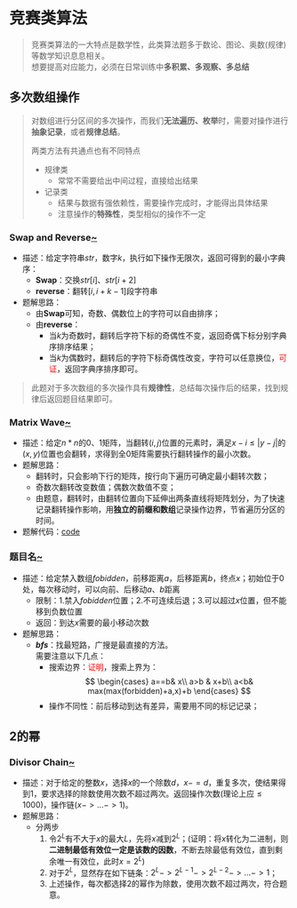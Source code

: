 # 竞赛类算法

> 竞赛类算法的一大特点是数学性，此类算法题多于数论、图论、奥数(规律)等数学知识息息相关。  
> 想要提高对应能力，必须在日常训练中**多积累、多观察、多总结**


## 多次数组操作

> 对数组进行分区间的多次操作，而我们**无法遍历、枚举**时，需要对操作进行**抽象记录**，或者**规律总结**。
>
> 两类方法有共通点也有不同特点
> - 规律类
>   - 常常不需要给出中间过程，直接给出结果
> - 记录类
>   - 结果与数据有强依赖性，需要操作完成时，才能得出具体结果
>   - 注意操作的**特殊性**，类型相似的操作不一定

### Swap and Reverse[~](https://codeforces.com/contest/1864/problem/B)

- 描述：给定字符串$str$，数字$k$，执行如下操作无限次，返回可得到的最小字典序：
  - **Swap**：交换$str[i]、str[i+2]$
  - **reverse**：翻转$[i,i+k-1]$段字符串
- 题解思路：
  - 由**Swap**可知，奇数、偶数位上的字符可以自由排序；
  - 由**reverse**：
    - 当$k$为奇数时，翻转后字符下标的奇偶性不变，返回奇偶下标分别字典序排序结果；
    - 当$k$为偶数时，翻转后的字符下标奇偶性改变，字符可以任意换位，<font color = red>可证</font>，返回字典序排序即可。

> 此题对于多次数组的多次操作具有**规律性**，总结每次操作后的结果，找到规律后返回题目结果即可。

### Matrix Wave[~](https://codeforces.com/contest/1864/problem/D)
- 描述：给定$n*n$的0、1矩阵，当翻转$(i,j)$位置的元素时，满足$x-i\leq |y-j|$的$(x,y)$位置也会翻转，求得到全0矩阵需要执行翻转操作的最小次数。
- 题解思路：
  - 翻转时，只会影响下行的矩阵，按行向下遍历可确定最小翻转次数；
  - 奇数次翻转改变数值；偶数次数值不变；
  - 由题意，翻转时，由翻转位置向下延伸出两条直线将矩阵划分，为了快速记录翻转操作影响，用**独立的前缀和数组**记录操作边界，节省遍历分区的时间。
- 题解代码：[code](HarbourSpaceScholarshipContest/D.cpp)

### 题目名[~](https://leetcode.cn/problems/minimum-jumps-to-reach-home/description/)
- 描述：给定禁入数组$fobidden$，前移距离$a$，后移距离$b$，终点$x$；初始位于$0$处，每次移动时，可以向前、后移动$a、b$距离
  - 限制：1.禁入$fobidden$位置；2.不可连续后退；3.可以超过$x$位置，但不能移到负数位置
  - 返回：到达$x$需要的最小移动次数
- 题解思路：
  - **$bfs$**：找最短路，广搜是最直接的方法。  
    需要注意以下几点：
    - 搜索边界：<font color=red>证明</font>，搜索上界为：
      $$ \begin{cases}
        a==b& x\\
        a>b & x+b\\
        a<b&  max(max(forbidden)+a,x)+b
      \end{cases} $$
    - 操作不同性：前后移动到达有差异，需要用不同的标记记录；

## 2的幂

### Divisor Chain[~](https://mirror.codeforces.com/contest/1864/problem/C)
- 描述：对于给定的整数$x$，选择$x$的一个除数$d$，$x-=d$，重复多次，使结果得到$1$，要求选择的除数使用次数不超过两次。返回操作次数(理论上应$\leq1000$)，操作链($x->...->1$)。
- 题解思路：
  - 分两步
    1. 令$2^L$有不大于$x$的最大$L$，先将$x$减到$2^L$；(证明：将$x$转化为二进制，则**二进制最低有效位一定是该数的因数**，不断去除最低有效位，直到剩余唯一有效位，此时$x=2^L$)
    2. 对于$2^L$，显然存在如下链条：$2^L->2^{L-1}->2^{L-2}->...->1$；
    3. 上述操作，每次都选择2的幂作为除数，使用次数不超过两次，符合题意。
